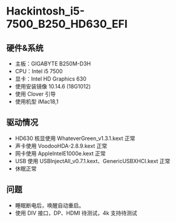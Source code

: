 Hackintosh_i5-7500_B250_HD630_EFI
====

硬件&系统
----
* 主板：GIGABYTE B250M-D3H
* CPU：Intel i5 7500
* 显卡：Intel HD Graphics 630
* 使用安装镜像 10.14.6 (18G1012)
* 使用 Clover 引导
* 使用机型 iMac18,1

驱动情况
----
* HD630 核显使用 WhateverGreen_v1.3.1.kext 正常
* 声卡使用 VoodooHDA-2.8.9.kext 正常
* 网卡使用 AppleIntelE1000e.kext 正常
* USB 使用 USBInjectAll_v0.7.1.kext、GenericUSBXHCI.kext 正常
* 休眠正常

问题
----
* 睡眠断电后，唤醒自动重启。
* 使用 DIV 接口，DP、HDMI 待测试，4k 支持待测试